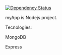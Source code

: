 [![Dependency Status](https://gemnasium.com/marcionitao/myApp.png)](https://gemnasium.com/marcionitao/myApp)

myApp is Nodejs project.

Tecnologies:

MongoDB

Express
